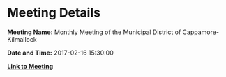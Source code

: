 # Meeting Details

**Meeting Name:** Monthly Meeting of the Municipal District of Cappamore-Kilmallock

**Date and Time:** 2017-02-16 15:30:00

**[Link to Meeting](https://www.limerick.ie/council/whats-on/monthly-meeting-municipal-district-cappamore-kilmallock-4)**
